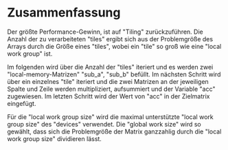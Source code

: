 # Zusammenfassung

Der größte Performance-Gewinn, ist auf "Tiling" zurückzuführen. Die Anzahl der zu verarbeiteten "tiles" ergibt sich aus der Problemgröße des Arrays durch die Größe eines "tiles", wobei ein "tile" so groß wie eine "local work group" ist.

Im folgenden wird über die Anzahl der "tiles" iteriert und es werden zwei "local-memory-Matrizen" "sub_a", "sub_b" befüllt. Im nächsten Schritt wird über ein einzelnes "tile" iteriert und die zwei Matrizen an der jeweiligen Spalte und Zeile werden multipliziert, aufsummiert und der Variable "acc" zugewiesen. Im letzten Schritt wird der Wert von "acc" in der Zielmatrix eingefügt.

Für die "local work group size" wird die maximal unterstützte "local work group size" des "devices" verwendet. Die "global work size" wird so gewählt, dass sich die Problemgröße der Matrix ganzzahlig durch die "local work group size" dividieren lässt.
